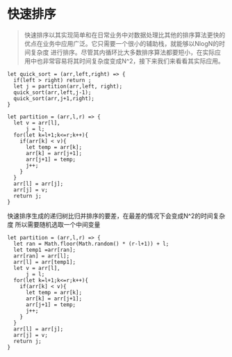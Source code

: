 # 快速排序

>快速排序以其实现简单和在日常业务中对数据处理比其他的排序算法更快的优点在业务中应用广泛。它只需要一个很小的辅助栈，就能够以NlogN的时间复杂度
进行排序。尽管其内循环比大多数排序算法都要短小，在实际应用中也非常容易将其时间复杂度变成N^2，接下来我们来看看其实际应用。

```angularjs
let quick_sort = (arr,left,right) => {
  if(left > right) return ;
  let j = partition(arr,left, right);
  quick_sort(arr,left,j-1);
  quick_sort(arr,j+1,right);
}

let partition = (arr,l,r) => {
  let v = arr[l],
      j = l;
  for(let k=l+1;k<=r;k++){
    if(arr[k] < v){
      let temp = arr[k];
      arr[k] = arr[j+1];
      arr[j+1] = temp;
      j++;
    }
  }
  arr[l] = arr[j];
  arr[j] = v;
  return j;
}
```
快速排序生成的递归树比归并排序的要差，在最差的情况下会变成N^2的时间复杂度
所以需要随机选取一个中间变量
```angularjs
let partition = (arr,l,r) => {
  let ran = Math.floor(Math.random() * (r-l+1)) + l;
  let temp1 =arr[ran];
  arr[ran] = arr[l];
  arr[l] = arr[temp1];
  let v = arr[l],
      j = l;
  for(let k=l+1;k<=r;k++){
    if(arr[k] < v){
      let temp = arr[k];
      arr[k] = arr[j+1];
      arr[j+1] = temp;
      j++;
    }
  }
  arr[l] = arr[j];
  arr[j] = v;
  return j;
}
```



